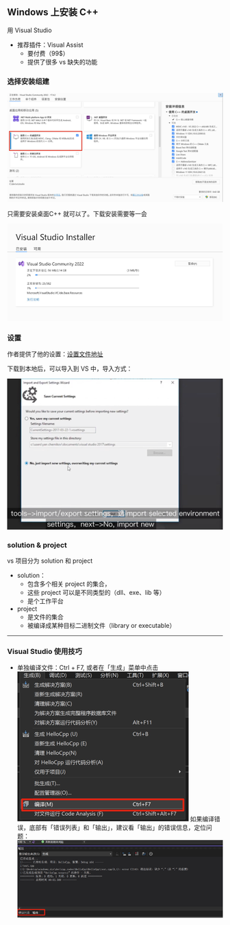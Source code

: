 ## Windows 上安装 C++

用 Visual Studio

- 推荐插件：Visual Assist
   - 要付费（99$）
   - 提供了很多 vs 缺失的功能

### 选择安装组建

![](./img/img_4.png) 

只需要安装桌面C++ 就可以了。下载安装需要等一会

![](./img/img_5.png)

### 设置

作者提供了他的设置：[设置文件地址](http://www.thecherno.com/vs)

下载到本地后，可以导入到 VS 中，导入方式：

![](./img/img_6.png)

### solution & project

vs 项目分为 solution 和 project

- solution： 
    - 包含多个相关 project 的集合，
    - 这些 project 可以是不同类型的（dll、exe、lib 等）
    - 是个工作平台
- project
    - 是文件的集合
    - 被编译成某种目标二进制文件（library or executable）

---

### Visual Studio 使用技巧

- 单独编译文件：Ctrl + F7, 或者在「生成」菜单中点击
![](./img/img_7.png)
如果编译错误，底部有「错误列表」和「输出」，建议看「输出」的错误信息，定位问题：
![](./img/img_8.png)